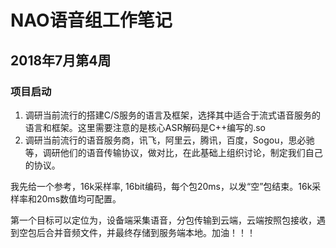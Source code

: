 # NAO语音组工作笔记

## 2018年7月第4周

### 项目启动

1. 调研当前流行的搭建C/S服务的语言及框架，选择其中适合于流式语音服务的语言和框架。这里需要注意的是核心ASR解码是C++编写的.so
2. 调研当前流行的语音服务商，讯飞，阿里云，腾讯，百度，Sogou，思必驰等，调研他们的语音传输协议，做对比，在此基础上组织讨论，制定我们自己的协议。

我先给一个参考，16k采样率, 16bit编码，每个包20ms，以发“空”包结束。16k采样率和20ms数值均可配置。

第一个目标可以定位为，设备端采集语音，分包传输到云端，云端按照包接收，遇到空包后合并音频文件，并最终存储到服务端本地。加油！！！
